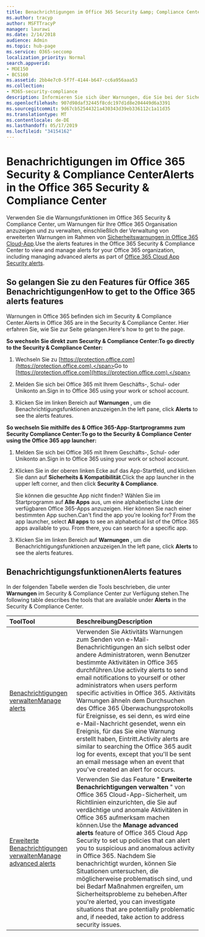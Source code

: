 ```yaml
---
title: Benachrichtigungen im Office 365 Security &amp; Compliance Center
ms.author: tracyp
author: MSFTTracyP
manager: laurawi
ms.date: 2/14/2018
audience: Admin
ms.topic: hub-page
ms.service: O365-seccomp
localization_priority: Normal
search.appverid:
- MOE150
- BCS160
ms.assetid: 2bb4e7c0-5f7f-4144-b647-cc6a956aaa53
ms.collection:
- M365-security-compliance
description: Informieren Sie sich über Warnungen, die Sie bei der Sicherheit in Office 365 unterstützen können.
ms.openlocfilehash: 907d98daf32445f8cdc197d1d8e204449d6a3391
ms.sourcegitcommit: 9d67cb52544321a430343d39eb336112c1a11d35
ms.translationtype: MT
ms.contentlocale: de-DE
ms.lasthandoff: 05/17/2019
ms.locfileid: "34154162"
---
```

# <a name="alerts-in-the-office-365-security-amp-compliance-center"></a><span data-ttu-id="b9c0f-103">Benachrichtigungen im Office 365 Security &amp; Compliance Center</span><span class="sxs-lookup"><span data-stu-id="b9c0f-103">Alerts in the Office 365 Security &amp; Compliance Center</span></span>

<span data-ttu-id="b9c0f-104">Verwenden Sie die Warnungsfunktionen im Office 365 Security &amp; Compliance Center, um Warnungen für Ihre Office 365 Organisation anzuzeigen und zu verwalten, einschließlich der Verwaltung von erweiterten Warnungen im Rahmen von [Sicherheitswarnungen in Office 365 Cloud-App](office-365-cas-overview.md).</span><span class="sxs-lookup"><span data-stu-id="b9c0f-104">Use the alerts features in the Office 365 Security &amp; Compliance Center to view and manage alerts for your Office 365 organization, including managing advanced alerts as part of [Office 365 Cloud App Security alerts](office-365-cas-overview.md).</span></span>
  
## <a name="how-to-get-to-the-office-365-alerts-features"></a><span data-ttu-id="b9c0f-105">So gelangen Sie zu den Features für Office 365 Benachrichtigungen</span><span class="sxs-lookup"><span data-stu-id="b9c0f-105">How to get to the Office 365 alerts features</span></span>

<span data-ttu-id="b9c0f-106">Warnungen in Office 365 befinden sich im Security &amp; Compliance Center.</span><span class="sxs-lookup"><span data-stu-id="b9c0f-106">Alerts in Office 365 are in the Security &amp; Compliance Center.</span></span> <span data-ttu-id="b9c0f-107">Hier erfahren Sie, wie Sie zur Seite gelangen.</span><span class="sxs-lookup"><span data-stu-id="b9c0f-107">Here's how to get to the page.</span></span>
  
 <span data-ttu-id="b9c0f-108">**So wechseln Sie direkt zum Security &amp; Compliance Center:**</span><span class="sxs-lookup"><span data-stu-id="b9c0f-108">**To go directly to the Security &amp; Compliance Center:**</span></span>
  
1. <span data-ttu-id="b9c0f-109">Wechseln Sie zu [https://protection.office.com](https://protection.office.com).</span><span class="sxs-lookup"><span data-stu-id="b9c0f-109">Go to [https://protection.office.com](https://protection.office.com).</span></span>
    
2. <span data-ttu-id="b9c0f-110">Melden Sie sich bei Office 365 mit Ihrem Geschäfts-, Schul- oder Unikonto an.</span><span class="sxs-lookup"><span data-stu-id="b9c0f-110">Sign in to Office 365 using your work or school account.</span></span> 
    
3. <span data-ttu-id="b9c0f-111">Klicken Sie im linken Bereich auf **Warnungen** , um die Benachrichtigungsfunktionen anzuzeigen.</span><span class="sxs-lookup"><span data-stu-id="b9c0f-111">In the left pane, click **Alerts** to see the alerts features.</span></span> 
    
 <span data-ttu-id="b9c0f-112">**So wechseln Sie mithilfe des &amp; Office 365-App-Startprogramms zum Security Compliance Center:**</span><span class="sxs-lookup"><span data-stu-id="b9c0f-112">**To go to the Security &amp; Compliance Center using the Office 365 app launcher:**</span></span>
  
1. <span data-ttu-id="b9c0f-113">Melden Sie sich bei Office 365 mit Ihrem Geschäfts-, Schul- oder Unikonto an.</span><span class="sxs-lookup"><span data-stu-id="b9c0f-113">Sign in to Office 365 using your work or school account.</span></span> 
    
2. <span data-ttu-id="b9c0f-114">Klicken Sie in der oberen linken Ecke auf das App-Startfeld, und klicken Sie dann auf **Sicherheits &amp; Kompatibilität**.</span><span class="sxs-lookup"><span data-stu-id="b9c0f-114">Click the app launcher  in the upper left corner, and then click **Security &amp; Compliance**.</span></span>
    
    <span data-ttu-id="b9c0f-p102">Sie können die gesuchte App nicht finden? Wählen Sie im Startprogramm auf **Alle Apps** aus, um eine alphabetische Liste der verfügbaren Office 365-Apps anzuzeigen. Hier können Sie nach einer bestimmten App suchen.</span><span class="sxs-lookup"><span data-stu-id="b9c0f-p102">Can't find the app you're looking for? From the app launcher, select **All apps** to see an alphabetical list of the Office 365 apps available to you. From there, you can search for a specific app.</span></span> 
    
3. <span data-ttu-id="b9c0f-118">Klicken Sie im linken Bereich auf **Warnungen** , um die Benachrichtigungsfunktionen anzuzeigen.</span><span class="sxs-lookup"><span data-stu-id="b9c0f-118">In the left pane, click **Alerts** to see the alerts features.</span></span> 
    
## <a name="alerts-features"></a><span data-ttu-id="b9c0f-119">Benachrichtigungsfunktionen</span><span class="sxs-lookup"><span data-stu-id="b9c0f-119">Alerts features</span></span>

<span data-ttu-id="b9c0f-120">In der folgenden Tabelle werden die Tools beschrieben, die unter **Warnungen** im Security &amp; Compliance Center zur Verfügung stehen.</span><span class="sxs-lookup"><span data-stu-id="b9c0f-120">The following table describes the tools that are available under **Alerts** in the Security &amp; Compliance Center.</span></span> 
  
|<span data-ttu-id="b9c0f-121">**Tool**</span><span class="sxs-lookup"><span data-stu-id="b9c0f-121">**Tool**</span></span>|<span data-ttu-id="b9c0f-122">**Beschreibung**</span><span class="sxs-lookup"><span data-stu-id="b9c0f-122">**Description**</span></span>|
|:-----|:-----|
|[<span data-ttu-id="b9c0f-123">Benachrichtigungen verwalten</span><span class="sxs-lookup"><span data-stu-id="b9c0f-123">Manage alerts</span></span>](create-activity-alerts.md) <br/> |<span data-ttu-id="b9c0f-124">Verwenden Sie Aktivitäts Warnungen zum Senden von e-Mail-Benachrichtigungen an sich selbst oder andere Administratoren, wenn Benutzer bestimmte Aktivitäten in Office 365 durchführen.</span><span class="sxs-lookup"><span data-stu-id="b9c0f-124">Use activity alerts to send email notifications to yourself or other administrators when users perform specific activities in Office 365.</span></span> <span data-ttu-id="b9c0f-125">Aktivitäts Warnungen ähneln dem Durchsuchen des Office 365 Überwachungsprotokolls für Ereignisse, es sei denn, es wird eine e-Mail-Nachricht gesendet, wenn ein Ereignis, für das Sie eine Warnung erstellt haben, Eintritt.</span><span class="sxs-lookup"><span data-stu-id="b9c0f-125">Activity alerts are similar to searching the Office 365 audit log for events, except that you'll be sent an email message when an event that you've created an alert for occurs.</span></span>  <br/> |
|[<span data-ttu-id="b9c0f-126">Erweiterte Benachrichtigungen verwalten</span><span class="sxs-lookup"><span data-stu-id="b9c0f-126">Manage advanced alerts </span></span>](https://docs.microsoft.com/cloud-app-security/what-is-cloud-app-security) <br/> |<span data-ttu-id="b9c0f-127">Verwenden Sie das Feature " **Erweiterte Benachrichtigungen verwalten** " von Office 365 Cloud-App-Sicherheit, um Richtlinien einzurichten, die Sie auf verdächtige und anomale Aktivitäten in Office 365 aufmerksam machen können.</span><span class="sxs-lookup"><span data-stu-id="b9c0f-127">Use the **Manage advanced alerts** feature of Office 365 Cloud App Security to set up policies that can alert you to suspicious and anomalous activity in Office 365.</span></span> <span data-ttu-id="b9c0f-128">Nachdem Sie benachrichtigt wurden, können Sie Situationen untersuchen, die möglicherweise problematisch sind, und bei Bedarf Maßnahmen ergreifen, um Sicherheitsprobleme zu beheben.</span><span class="sxs-lookup"><span data-stu-id="b9c0f-128">After you're alerted, you can investigate situations that are potentially problematic and, if needed, take action to address security issues.</span></span>  <br/> |
   

